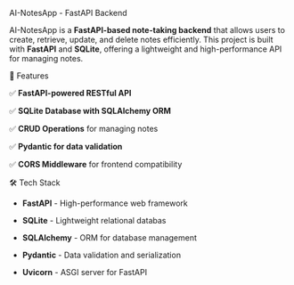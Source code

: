 AI-NotesApp - FastAPI Backend

AI-NotesApp is a **FastAPI-based note-taking backend** that allows users to create, retrieve, update, and delete notes efficiently. This project is built with **FastAPI** and **SQLite**, offering a lightweight and high-performance API for managing notes.

🚀 Features

✅ **FastAPI-powered RESTful API**  

✅ **SQLite Database with SQLAlchemy ORM**  

✅ **CRUD Operations** for managing notes  

✅ **Pydantic for data validation**  

✅ **CORS Middleware** for frontend compatibility  

🛠️ Tech Stack

- **FastAPI** - High-performance web framework
  
- **SQLite** - Lightweight relational databas
  
- **SQLAlchemy** - ORM for database management
  
- **Pydantic** - Data validation and serialization
   
- **Uvicorn** - ASGI server for FastAPI  



